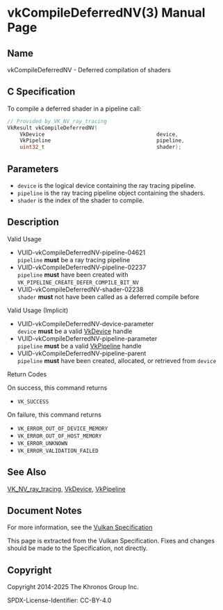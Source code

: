 # vkCompileDeferredNV(3) Manual Page

## Name

vkCompileDeferredNV - Deferred compilation of shaders



## [](#_c_specification)C Specification

To compile a deferred shader in a pipeline call:

```c++
// Provided by VK_NV_ray_tracing
VkResult vkCompileDeferredNV(
    VkDevice                                    device,
    VkPipeline                                  pipeline,
    uint32_t                                    shader);
```

## [](#_parameters)Parameters

- `device` is the logical device containing the ray tracing pipeline.
- `pipeline` is the ray tracing pipeline object containing the shaders.
- `shader` is the index of the shader to compile.

## [](#_description)Description

Valid Usage

- [](#VUID-vkCompileDeferredNV-pipeline-04621)VUID-vkCompileDeferredNV-pipeline-04621  
  `pipeline` **must** be a ray tracing pipeline
- [](#VUID-vkCompileDeferredNV-pipeline-02237)VUID-vkCompileDeferredNV-pipeline-02237  
  `pipeline` **must** have been created with `VK_PIPELINE_CREATE_DEFER_COMPILE_BIT_NV`
- [](#VUID-vkCompileDeferredNV-shader-02238)VUID-vkCompileDeferredNV-shader-02238  
  `shader` **must** not have been called as a deferred compile before

Valid Usage (Implicit)

- [](#VUID-vkCompileDeferredNV-device-parameter)VUID-vkCompileDeferredNV-device-parameter  
  `device` **must** be a valid [VkDevice](https://registry.khronos.org/vulkan/specs/latest/man/html/VkDevice.html) handle
- [](#VUID-vkCompileDeferredNV-pipeline-parameter)VUID-vkCompileDeferredNV-pipeline-parameter  
  `pipeline` **must** be a valid [VkPipeline](https://registry.khronos.org/vulkan/specs/latest/man/html/VkPipeline.html) handle
- [](#VUID-vkCompileDeferredNV-pipeline-parent)VUID-vkCompileDeferredNV-pipeline-parent  
  `pipeline` **must** have been created, allocated, or retrieved from `device`

Return Codes

On success, this command returns

- `VK_SUCCESS`

On failure, this command returns

- `VK_ERROR_OUT_OF_DEVICE_MEMORY`
- `VK_ERROR_OUT_OF_HOST_MEMORY`
- `VK_ERROR_UNKNOWN`
- `VK_ERROR_VALIDATION_FAILED`

## [](#_see_also)See Also

[VK\_NV\_ray\_tracing](https://registry.khronos.org/vulkan/specs/latest/man/html/VK_NV_ray_tracing.html), [VkDevice](https://registry.khronos.org/vulkan/specs/latest/man/html/VkDevice.html), [VkPipeline](https://registry.khronos.org/vulkan/specs/latest/man/html/VkPipeline.html)

## [](#_document_notes)Document Notes

For more information, see the [Vulkan Specification](https://registry.khronos.org/vulkan/specs/latest/html/vkspec.html#vkCompileDeferredNV)

This page is extracted from the Vulkan Specification. Fixes and changes should be made to the Specification, not directly.

## [](#_copyright)Copyright

Copyright 2014-2025 The Khronos Group Inc.

SPDX-License-Identifier: CC-BY-4.0